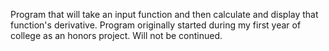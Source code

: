 Program that will take an input function and then calculate and display that function's derivative.
Program originally started during my first year of college as an honors project. Will not be continued.
